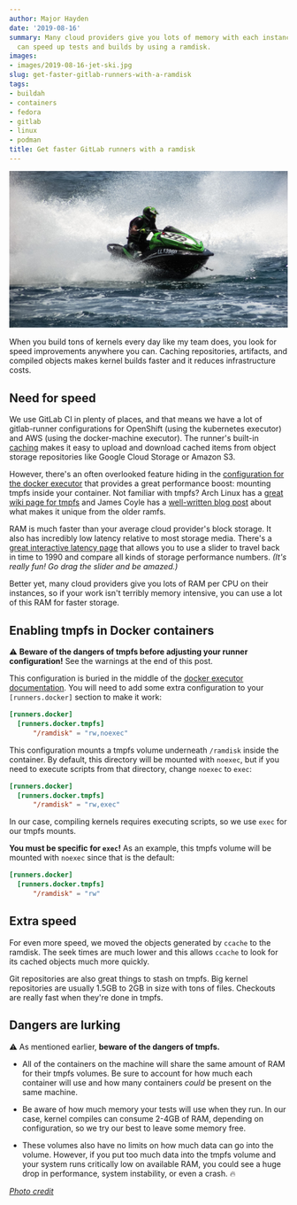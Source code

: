 ```yaml
---
author: Major Hayden
date: '2019-08-16'
summary: Many cloud providers give you lots of memory with each instance and you
  can speed up tests and builds by using a ramdisk.
images:
- images/2019-08-16-jet-ski.jpg
slug: get-faster-gitlab-runners-with-a-ramdisk
tags:
- buildah
- containers
- fedora
- gitlab
- linux
- podman
title: Get faster GitLab runners with a ramdisk
---
```


![Jet ski moving fast]

When you build tons of kernels every day like my team does, you look for
speed improvements anywhere you can. Caching repositories, artifacts, and
compiled objects makes kernel builds faster and it reduces infrastructure
costs.

## Need for speed

We use GitLab CI in plenty of places, and that means we have a lot of
gitlab-runner configurations for OpenShift (using the kubernetes executor)
and AWS (using the docker-machine executor). The runner's built-in [caching]
makes it easy to upload and download cached items from object storage
repositories like Google Cloud Storage or Amazon S3.

However, there's an often overlooked feature hiding in the [configuration for
the docker executor] that provides a great performance boost: mounting tmpfs
inside your container. Not familiar with tmpfs? Arch Linux has a [great wiki
page for tmpfs] and James Coyle has a [well-written blog post] about what
makes it unique from the older ramfs.

RAM is much faster than your average cloud provider's block storage. It also
has incredibly low latency relative to most storage media. There's a [great
interactive latency page] that allows you to use a slider to travel back in
time to 1990 and compare all kinds of storage performance numbers. *(It's
really fun! Go drag the slider and be amazed.)*

Better yet, many cloud providers give you lots of RAM per CPU on their
instances, so if your work isn't terribly memory intensive, you can use a lot
of this RAM for faster storage.

## Enabling tmpfs in Docker containers

⚠️ **Beware of the dangers of tmpfs before adjusting your runner
configuration!** See the warnings at the end of this post.

This configuration is buried in the middle of the [docker executor
documentation]. You will need to add some extra configuration to your
`[runners.docker]` section to make it work:

```toml
[runners.docker]
  [runners.docker.tmpfs]
      "/ramdisk" = "rw,noexec"
```

This configuration mounts a tmpfs volume underneath `/ramdisk` inside the
container. By default, this directory will be mounted with `noexec`, but if
you need to execute scripts from that directory, change `noexec` to `exec`:

```toml
[runners.docker]
  [runners.docker.tmpfs]
      "/ramdisk" = "rw,exec"
```

In our case, compiling kernels requires executing scripts, so we use `exec`
for our tmpfs mounts.

**You must be specific for `exec`!** As an example, this tmpfs volume will be
mounted with `noexec` since that is the default:

```toml
[runners.docker]
  [runners.docker.tmpfs]
      "/ramdisk" = "rw"
```

## Extra speed

For even more speed, we moved the objects generated by `ccache` to the
ramdisk. The seek times are much lower and this allows `ccache` to look for
its cached objects much more quickly.

Git repositories are also great things to stash on tmpfs. Big kernel
repositories are usually 1.5GB to 2GB in size with tons of files. Checkouts
are really fast when they're done in tmpfs.

## Dangers are lurking

⚠️ As mentioned earlier, **beware of the dangers of tmpfs.**

* All of the containers on the machine will share the same amount of RAM for
  their tmpfs volumes. Be sure to account for how much each container will use
  and how many containers *could* be present on the same machine.

* Be aware of how much memory your tests will use when they run. In our case,
  kernel compiles can consume 2-4GB of RAM, depending on configuration, so we
  try our best to leave some memory free.

* These volumes also have no limits on how much data can go into the volume.
  However, if you put too much data into the tmpfs volume and your system runs
  critically low on available RAM, you could see a huge drop in performance,
  system instability, or even a crash. 🔥

*[Photo credit]*

[caching]: https://docs.gitlab.com/runner/configuration/advanced-configuration.html#the-runnerscache-section
[configuration for the docker executor]: https://docs.gitlab.com/runner/configuration/advanced-configuration.html#the-runnersdocker-section
[great wiki page for tmpfs]: https://wiki.archlinux.org/index.php/Tmpfs
[well-written blog post]: https://www.jamescoyle.net/knowledge/951-the-difference-between-a-tmpfs-and-ramfs-ram-disk
[great interactive latency page]: https://people.eecs.berkeley.edu/~rcs/research/interactive_latency.html
[docker executor documentation]: https://docs.gitlab.com/runner/executors/docker.html#mounting-a-directory-in-ram
[Photo credit]: https://www.maxpixel.net/Water-Jet-Ski-Fast-Speed-Summer-Fun-Sport-1470072
[Jet ski moving fast]: /images/2019-08-16-jet-ski.jpg
